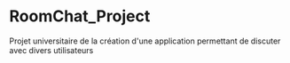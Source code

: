 # RoomChat_Project
Projet universitaire de la création d'une application permettant de discuter avec divers utilisateurs
